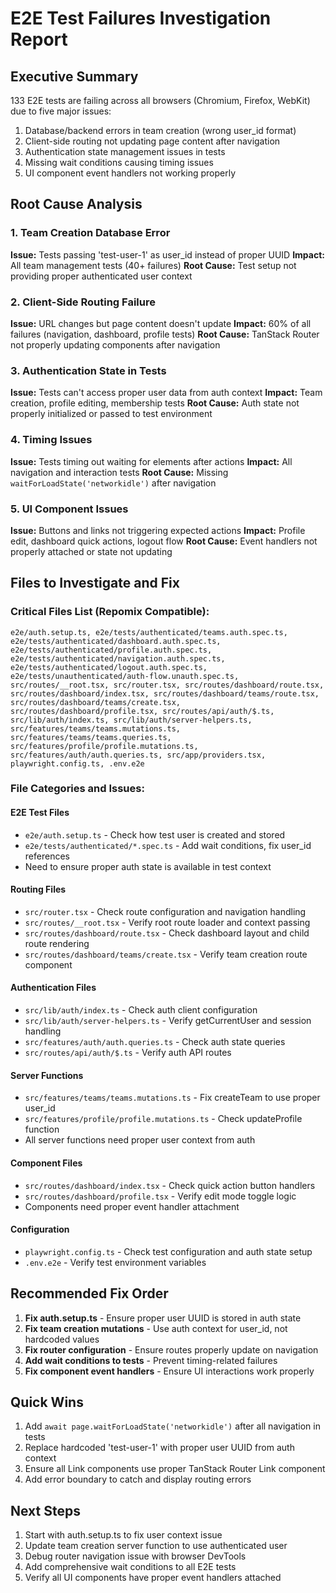 # E2E Test Failures Investigation Report

## Executive Summary

133 E2E tests are failing across all browsers (Chromium, Firefox, WebKit) due to five major issues:

1. Database/backend errors in team creation (wrong user_id format)
2. Client-side routing not updating page content after navigation
3. Authentication state management issues in tests
4. Missing wait conditions causing timing issues
5. UI component event handlers not working properly

## Root Cause Analysis

### 1. Team Creation Database Error

**Issue:** Tests passing 'test-user-1' as user_id instead of proper UUID
**Impact:** All team management tests (40+ failures)
**Root Cause:** Test setup not providing proper authenticated user context

### 2. Client-Side Routing Failure

**Issue:** URL changes but page content doesn't update
**Impact:** 60% of all failures (navigation, dashboard, profile tests)
**Root Cause:** TanStack Router not properly updating components after navigation

### 3. Authentication State in Tests

**Issue:** Tests can't access proper user data from auth context
**Impact:** Team creation, profile editing, membership tests
**Root Cause:** Auth state not properly initialized or passed to test environment

### 4. Timing Issues

**Issue:** Tests timing out waiting for elements after actions
**Impact:** All navigation and interaction tests
**Root Cause:** Missing `waitForLoadState('networkidle')` after navigation

### 5. UI Component Issues

**Issue:** Buttons and links not triggering expected actions
**Impact:** Profile edit, dashboard quick actions, logout flow
**Root Cause:** Event handlers not properly attached or state not updating

## Files to Investigate and Fix

### Critical Files List (Repomix Compatible):

```
e2e/auth.setup.ts, e2e/tests/authenticated/teams.auth.spec.ts, e2e/tests/authenticated/dashboard.auth.spec.ts, e2e/tests/authenticated/profile.auth.spec.ts, e2e/tests/authenticated/navigation.auth.spec.ts, e2e/tests/authenticated/logout.auth.spec.ts, e2e/tests/unauthenticated/auth-flow.unauth.spec.ts, src/routes/__root.tsx, src/router.tsx, src/routes/dashboard/route.tsx, src/routes/dashboard/index.tsx, src/routes/dashboard/teams/route.tsx, src/routes/dashboard/teams/create.tsx, src/routes/dashboard/profile.tsx, src/routes/api/auth/$.ts, src/lib/auth/index.ts, src/lib/auth/server-helpers.ts, src/features/teams/teams.mutations.ts, src/features/teams/teams.queries.ts, src/features/profile/profile.mutations.ts, src/features/auth/auth.queries.ts, src/app/providers.tsx, playwright.config.ts, .env.e2e
```

### File Categories and Issues:

#### E2E Test Files

- `e2e/auth.setup.ts` - Check how test user is created and stored
- `e2e/tests/authenticated/*.spec.ts` - Add wait conditions, fix user_id references
- Need to ensure proper auth state is available in test context

#### Routing Files

- `src/router.tsx` - Check route configuration and navigation handling
- `src/routes/__root.tsx` - Verify root route loader and context passing
- `src/routes/dashboard/route.tsx` - Check dashboard layout and child route rendering
- `src/routes/dashboard/teams/create.tsx` - Verify team creation route component

#### Authentication Files

- `src/lib/auth/index.ts` - Check auth client configuration
- `src/lib/auth/server-helpers.ts` - Verify getCurrentUser and session handling
- `src/features/auth/auth.queries.ts` - Check auth state queries
- `src/routes/api/auth/$.ts` - Verify auth API routes

#### Server Functions

- `src/features/teams/teams.mutations.ts` - Fix createTeam to use proper user_id
- `src/features/profile/profile.mutations.ts` - Check updateProfile function
- All server functions need proper user context from auth

#### Component Files

- `src/routes/dashboard/index.tsx` - Check quick action button handlers
- `src/routes/dashboard/profile.tsx` - Verify edit mode toggle logic
- Components need proper event handler attachment

#### Configuration

- `playwright.config.ts` - Check test configuration and auth state setup
- `.env.e2e` - Verify test environment variables

## Recommended Fix Order

1. **Fix auth.setup.ts** - Ensure proper user UUID is stored in auth state
2. **Fix team creation mutations** - Use auth context for user_id, not hardcoded values
3. **Fix router configuration** - Ensure routes properly update on navigation
4. **Add wait conditions to tests** - Prevent timing-related failures
5. **Fix component event handlers** - Ensure UI interactions work properly

## Quick Wins

1. Add `await page.waitForLoadState('networkidle')` after all navigation in tests
2. Replace hardcoded 'test-user-1' with proper user UUID from auth context
3. Ensure all Link components use proper TanStack Router Link component
4. Add error boundary to catch and display routing errors

## Next Steps

1. Start with auth.setup.ts to fix user context issue
2. Update team creation server function to use authenticated user
3. Debug router navigation issue with browser DevTools
4. Add comprehensive wait conditions to all E2E tests
5. Verify all UI components have proper event handlers attached
